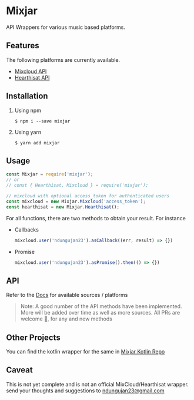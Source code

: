 # Mixjar

API Wrappers for various music based platforms.

## Features

The following platforms are currently available.

* [Mixcloud API](https://api.mixcloud.com/)
* [Hearthisat API](https://api-v2.hearthis.at/)

## Installation
1. Using npm
    ```shell
    $ npm i --save mixjar
    ```
2. Using yarn
    ```shell
    $ yarn add mixjar
    ```

## Usage

```js
const Mixjar = require('mixjar');
// or
// const { Hearthisat, Mixcloud } = require('mixjar');

// mixcloud with optional access_token for authenticated users
const mixcloud = new Mixjar.Mixcloud('access_token');
const hearthisat = new Mixjar.Hearthisat();
```
For all functions, there are two methods to obtain your result. For instance
* Callbacks
    ```js
    mixcloud.user('ndungujan23').asCallback((err, result) => {})
    ```
* Promise
    ```js
    mixcloud.user('ndungujan23').asPromise().then(() => {})
    ```


## API

Refer to the [Docs](https://ndungujan23.github.io/mixjar/) for available sources / platforms

> Note: A good number of the API methods have been implemented. More will be added over time
> as well as more sources. All PRs are welcome 🙂, for any and new methods

## Other Projects

You can find the kotlin wrapper for the same in [Mixjar Kotlin Repo](https://github.com/iankang/mixjar)

## Caveat

This is not yet complete and is not an official MixCloud/Hearthisat wrapper.
send your thoughts and suggestions to ndungujan23@gmail.com
